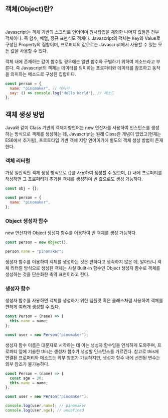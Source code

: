 ## 객체(Object)란?

<br />

Javascript는 객체 기반의 스크립트 언어이며 원시타입을 제외한 나머지 값들은 전부 객체이다. 즉 함수, 베열, 정규 표현식도 객체다. Javascript의 객체는 Key와 Value로 구성된 Property의 집합이며, 프로퍼티의 값으로는 Javascript에서 사용할 수 있는 모든 값을 사용할 수 있다.

객체 내에 존재하는 값이 함수일 경우에는 일반 함수와 구별하기 위하여 메소드라고 부른다. 즉 Javascript의 객체는 데이터를 의미하는 프로퍼티와 데이터를 참조하고 동작을 의미하는 메소드로 구성된 집합이다.

```javascript
const person = {
  name: "pinomaker", // 데이터
  say: () => console.log("Hello World"), // 메소드
};
```

## 객체 생성 방법

Java와 같이 Class 기반의 객체지향언어는 new 연산자를 사용하여 인스턴스를 생성하는 방식으로 객체를 생성하는 데, Javascript는 원래 Class란 개념이 없었고(현재는 ES6에서 추가됨), 프로토타입 기반 객체 지향 언어이기에 별도의 객체 생성 방법이 존재한다.

### 객체 리터럴

가장 일반적인 객체 생성 방식으로 {}를 사용하여 생성할 수 있으며, {} 내에 프로퍼티를 작성하면 그 프로퍼티가 추가된 객체를 생성하며 빈 값으로도 생성 가능하다.

```javascript
const obj = {};

const person = {
  name: "pinomaker",
};
```

### Object 생성자 함수

new 연산자와 Object 생성자 함수를 이용하여 빈 객체를 생성 가능하다.

```javascript
const person = new Object();

person.name = "pinomaker";
```

생성자 함수를 이용하여 객체를 생성하는 것은 편하다고 생각하지 않은 데, 알아보니 객체 리터럴 방식으로 생성된 객체는 사실 Built-in 함수인 Object 생성자 함수로 객체를 생성하는 것을 단순화한 축약 표현이라고 한다.

### 생성자 함수

생성자 함수를 사용하면 객체를 생성하기 위한 템플릿 혹은 클래스처럼 사용하여 객체를 편하게 여러개 생성할 수 있다.

```javascript
const Person = (name) => {
  this.name = name;
};

const user = new Person("pinomaker");
```

생성자 함수 이름은 대문자로 시작하는 데 이는 생성자 함수임을 인식하게 도와주며, 프로퍼티 앞에 기술한 this는 생성자 함수가 생성할 인스턴스를 가르킨다. 참고로 this에 연결된 프로퍼티와 메소드는 외부 참조가 가능하지만, 생성자 함수 내에 선언된 변수는 외부 참조가 불가능하다.

```javascript
const Person = (name) => {
  const age = 20;
  this.name = name;
};

const user = new Person("pinomaker");

console.log(user.name); // pinomaker
console.log(user.age); // undefined
```
